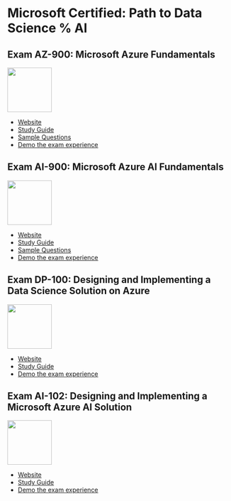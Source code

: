 # Microsoft Certified: Path to Data Science % AI


## Exam AZ-900: Microsoft Azure Fundamentals

<img src="https://docs.microsoft.com/en-us/media/learn/certification/badges/microsoft-certified-fundamentals-badge.svg" width="100px"/>

- [Website](https://docs.microsoft.com/en-us/certifications/exams/az-900)
- [Study Guide](https://query.prod.cms.rt.microsoft.com/cms/api/am/binary/RE3VwUY)
- [Sample Questions](https://docs.microsoft.com/en-us/certifications/resources/az-900-sample-questions?azure-portal=true)
- [Demo the exam experience](https://aka.ms/examdemo)

## Exam AI-900: Microsoft Azure AI Fundamentals

<img src="https://docs.microsoft.com/en-us/media/learn/certification/badges/microsoft-certified-fundamentals-badge.svg" width="100px"/>

- [Website](https://docs.microsoft.com/en-us/certifications/exams/ai-900)
- [Study Guide](https://query.prod.cms.rt.microsoft.com/cms/api/am/binary/RE4wGpB)
- [Sample Questions](https://docs.microsoft.com/en-us/learn/certifications/resources/ai-900-sample-questions?azure-portal=true)
- [Demo the exam experience](https://aka.ms/examdemo)

## Exam DP-100: Designing and Implementing a Data Science Solution on Azure

<img src="https://docs.microsoft.com/en-us/media/learn/certification/badges/microsoft-certified-associate-badge.svg" width="100px"/>

- [Website](https://docs.microsoft.com/en-us/certifications/exams/dp-100)
- [Study Guide](https://query.prod.cms.rt.microsoft.com/cms/api/am/binary/RE3VUjA)
- [Demo the exam experience](https://aka.ms/examdemo)

## Exam AI-102: Designing and Implementing a Microsoft Azure AI Solution

<img src="https://docs.microsoft.com/en-us/media/learn/certification/badges/microsoft-certified-associate-badge.svg" width="100px"/>

- [Website](https://docs.microsoft.com/en-us/certifications/exams/ai-102)
- [Study Guide](https://query.prod.cms.rt.microsoft.com/cms/api/am/binary/RE4MbYD)
- [Demo the exam experience](https://aka.ms/examdemo)

